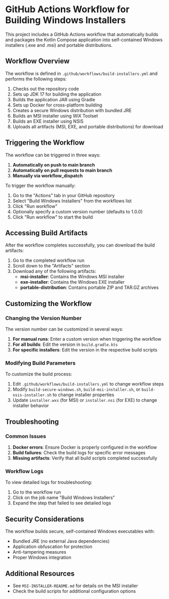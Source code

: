 # GitHub Actions Workflow for Building Windows Installers

This project includes a GitHub Actions workflow that automatically builds and packages the Kotlin Compose application into self-contained Windows installers (.exe and .msi) and portable distributions.

## Workflow Overview

The workflow is defined in `.github/workflows/build-installers.yml` and performs the following steps:

1. Checks out the repository code
2. Sets up JDK 17 for building the application
3. Builds the application JAR using Gradle
4. Sets up Docker for cross-platform building
5. Creates a secure Windows distribution with bundled JRE
6. Builds an MSI installer using WiX Toolset
7. Builds an EXE installer using NSIS
8. Uploads all artifacts (MSI, EXE, and portable distributions) for download

## Triggering the Workflow

The workflow can be triggered in three ways:

1. **Automatically on push to main branch**
2. **Automatically on pull requests to main branch**
3. **Manually via workflow_dispatch**

To trigger the workflow manually:

1. Go to the "Actions" tab in your GitHub repository
2. Select "Build Windows Installers" from the workflows list
3. Click "Run workflow"
4. Optionally specify a custom version number (defaults to 1.0.0)
5. Click "Run workflow" to start the build

## Accessing Build Artifacts

After the workflow completes successfully, you can download the build artifacts:

1. Go to the completed workflow run
2. Scroll down to the "Artifacts" section
3. Download any of the following artifacts:
   - **msi-installer**: Contains the Windows MSI installer
   - **exe-installer**: Contains the Windows EXE installer
   - **portable-distribution**: Contains portable ZIP and TAR.GZ archives

## Customizing the Workflow

### Changing the Version Number

The version number can be customized in several ways:

1. **For manual runs**: Enter a custom version when triggering the workflow
2. **For all builds**: Edit the version in `build.gradle.kts`
3. **For specific installers**: Edit the version in the respective build scripts

### Modifying Build Parameters

To customize the build process:

1. Edit `.github/workflows/build-installers.yml` to change workflow steps
2. Modify `build-secure-windows.sh`, `build-msi-installer.sh`, or `build-nsis-installer.sh` to change installer properties
3. Update `installer.wxs` (for MSI) or `installer.nsi` (for EXE) to change installer behavior

## Troubleshooting

### Common Issues

1. **Docker errors**: Ensure Docker is properly configured in the workflow
2. **Build failures**: Check the build logs for specific error messages
3. **Missing artifacts**: Verify that all build scripts completed successfully

### Workflow Logs

To view detailed logs for troubleshooting:

1. Go to the workflow run
2. Click on the job name "Build Windows Installers"
3. Expand the step that failed to see detailed logs

## Security Considerations

The workflow builds secure, self-contained Windows executables with:

- Bundled JRE (no external Java dependencies)
- Application obfuscation for protection
- Anti-tampering measures
- Proper Windows integration

## Additional Resources

- See `MSI-INSTALLER-README.md` for details on the MSI installer
- Check the build scripts for additional configuration options